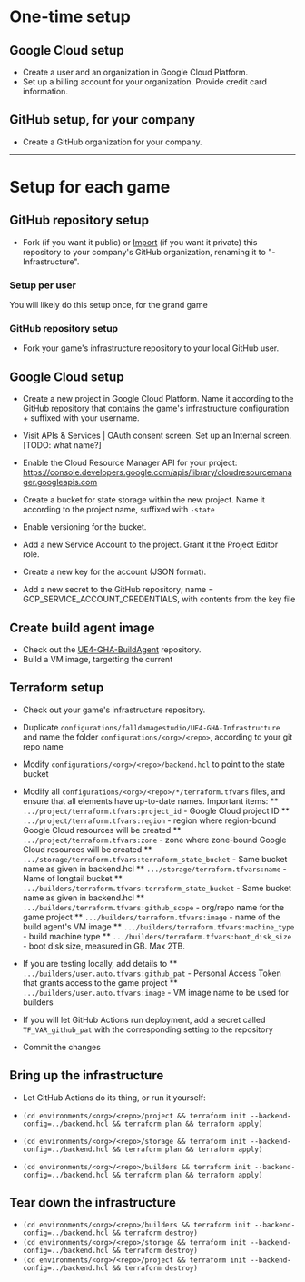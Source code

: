 

# One-time setup

## Google Cloud setup

* Create a user and an organization in Google Cloud Platform.
* Set up a billing account for your organization. Provide credit card information.

## GitHub setup, for your company

* Create a GitHub organization for your company.

---

# Setup for each game

## GitHub repository setup

* Fork (if you want it public) or [Import](https://help.github.com/en/github/importing-your-projects-to-github/importing-a-repository-with-github-importer) (if you want it private) this repository to your company's GitHub organization, renaming it to "<your game>-Infrastructure".

### Setup per user

You will likely do this setup once, for the grand game

### GitHub repository setup

* Fork your game's infrastructure repository to your local GitHub user.

## Google Cloud setup

* Create a new project in Google Cloud Platform. Name it according to the GitHub repository that contains the game's infrastructure configuration + suffixed with your username.
* Visit APIs & Services | OAuth consent screen. Set up an Internal screen. [TODO: what name?]
* Enable the Cloud Resource Manager API for your project: https://console.developers.google.com/apis/library/cloudresourcemanager.googleapis.com

* Create a bucket for state storage within the new project. Name it according to the project name, suffixed with `-state`
* Enable versioning for the bucket.

* Add a new Service Account to the project. Grant it the Project Editor role.
* Create a new key for the account (JSON format).
* Add a new secret to the GitHub repository; name = GCP_SERVICE_ACCOUNT_CREDENTIALS, with contents from the key file

## Create build agent image

* Check out the [UE4-GHA-BuildAgent](https://github.com/falldamagestudio.com/UE4-GHA-BuildAgent) repository.
* Build a VM image, targetting the current 

## Terraform setup

* Check out your game's infrastructure repository.
* Duplicate `configurations/falldamagestudio/UE4-GHA-Infrastructure` and name the folder `configurations/<org>/<repo>`, according to your git repo name
* Modify `configurations/<org>/<repo>/backend.hcl` to point to the state bucket
* Modify all `configurations/<org>/<repo>/*/terraform.tfvars` files, and ensure that all elements have up-to-date names. Important items:
** `.../project/terraform.tfvars:project_id` - Google Cloud project ID
** `.../project/terraform.tfvars:region` - region where region-bound Google Cloud resources will be created
** `.../project/terraform.tfvars:zone` - zone where zone-bound Google Cloud resources will be created
** `.../storage/terraform.tfvars:terraform_state_bucket` - Same bucket name as given in backend.hcl
** `.../storage/terraform.tfvars:name` - Name of longtail bucket
** `.../builders/terraform.tfvars:terraform_state_bucket` - Same bucket name as given in backend.hcl
** `.../builders/terraform.tfvars:github_scope` - org/repo name for the game project
** `.../builders/terraform.tfvars:image` - name of the build agent's VM image
** `.../builders/terraform.tfvars:machine_type` - build machine type
** `.../builders/terraform.tfvars:boot_disk_size` - boot disk size, measured in GB. Max 2TB.

* If you are testing locally, add details to
** `.../builders/user.auto.tfvars:github_pat` - Personal Access Token that grants access to the game project
** `.../builders/user.auto.tfvars:image` - VM image name to be used for builders

* If you will let GitHub Actions run deployment, add a secret called `TF_VAR_github_pat` with the corresponding setting to the repository

* Commit the changes

## Bring up the infrastructure

* Let GitHub Actions do its thing, or run it yourself:

* `(cd environments/<org>/<repo>/project && terraform init --backend-config=../backend.hcl && terraform plan && terraform apply)`
* `(cd environments/<org>/<repo>/storage && terraform init --backend-config=../backend.hcl && terraform plan && terraform apply)`
* `(cd environments/<org>/<repo>/builders && terraform init --backend-config=../backend.hcl && terraform plan && terraform apply)`

## Tear down the infrastructure

* `(cd environments/<org>/<repo>/builders && terraform init --backend-config=../backend.hcl && terraform destroy)`
* `(cd environments/<org>/<repo>/storage && terraform init --backend-config=../backend.hcl && terraform destroy)`
* `(cd environments/<org>/<repo>/project && terraform init --backend-config=../backend.hcl && terraform destroy)`
